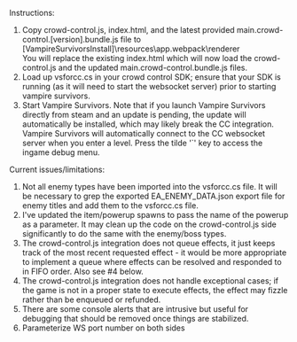 Instructions:

1. Copy crowd-control.js, index.html, and the latest provided main.crowd-control.[version].bundle.js file to [VampireSurvivorsInstall]\resources\app\.webpack\renderer\
You will replace the existing index.html which will now load the crowd-control.js and the updated main.crowd-control.bundle.js files. 
2. Load up vsforcc.cs in your crowd control SDK; ensure that your SDK is running (as it will need to start the websocket server) prior to starting vampire survivors. 
3. Start Vampire Survivors. 
Note that if you launch Vampire Survivors directly from steam and an update is pending, the update will automatically be installed, which may likely break the CC integration. 
Vampire Survivors will automatically connect to the CC websocket server when you enter a level. Press the tilde '`' key to access the ingame debug menu. 

Current issues/limitations: 

1. Not all enemy types have been imported into the vsforcc.cs file. It will be necessary to grep the exported EA_ENEMY_DATA.json export file for enemy titles and add them to the vsforcc.cs file.
2. I've updated the item/powerup spawns to pass the name of the powerup as a parameter. It may clean up the code on the crowd-control.js side significantly to do the same with the enemy/boss types. 
3. The crowd-control.js integration does not queue effects, it just keeps track of the most recent requested effect - it would be more appropriate to implement a queue where effects can be resolved and responded to in FIFO order. Also see #4 below. 
4. The crowd-control.js integration does not handle exceptional cases; if the game is not in a proper state to execute effects, the effect may fizzle rather than be enqueued or refunded. 
6. There are some console alerts that are intrusive but useful for debugging that should be removed once things are stabilized. 
7. Parameterize WS port number on both sides